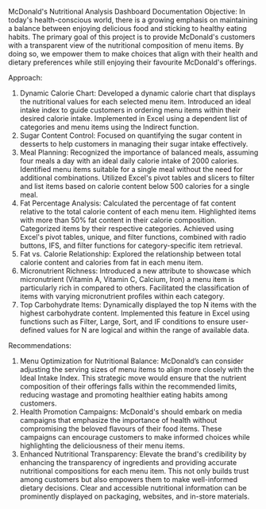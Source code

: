  McDonald's Nutritional Analysis Dashboard Documentation
Objective: 
In today's health-conscious world, there is a growing emphasis on maintaining a balance between enjoying delicious food and sticking to healthy eating habits. The primary goal of this project is to provide McDonald's customers with a transparent view of the nutritional composition of menu items. By doing so, we empower them to make choices that align with their health and dietary preferences while still enjoying their favourite McDonald's offerings.

Approach:
1. Dynamic Calorie Chart:
Developed a dynamic calorie chart that displays the nutritional values for each selected menu item.
Introduced an ideal intake index to guide customers in ordering menu items within their desired calorie intake.
Implemented in Excel using a dependent list of categories and menu items using the Indirect function.
2. Sugar Content Control:
Focused on quantifying the sugar content in desserts to help customers in managing their sugar intake effectively.
3. Meal Planning:
Recognized the importance of balanced meals, assuming four meals a day with an ideal daily calorie intake of 2000 calories.
Identified menu items suitable for a single meal without the need for additional combinations.
Utilized Excel's pivot tables and slicers to filter and list items based on calorie content below 500 calories for a single meal.
4. Fat Percentage Analysis:
Calculated the percentage of fat content relative to the total calorie content of each menu item.
Highlighted items with more than 50% fat content in their calorie composition.
Categorized items by their respective categories.
Achieved using Excel's pivot tables, unique, and filter functions, combined with radio buttons, IFS, and filter functions for category-specific item retrieval.
5. Fat vs. Calorie Relationship:
Explored the relationship between total calorie content and calories from fat in each menu item.
6. Micronutrient Richness:
Introduced a new attribute to showcase which micronutrient (Vitamin A, Vitamin C, Calcium, Iron) a menu item is particularly rich in compared to others.
Facilitated the classification of items with varying micronutrient profiles within each category.
7. Top Carbohydrate Items:
Dynamically displayed the top N items with the highest carbohydrate content.
Implemented this feature in Excel using functions such as Filter, Large, Sort, and IF conditions to ensure user-defined values for N are logical and within the range of available data.

Recommendations:
1. Menu Optimization for Nutritional Balance:
McDonald’s can consider adjusting the serving sizes of menu items to align more closely with the Ideal Intake Index. This strategic move would ensure that the nutrient composition of their offerings falls within the recommended limits, reducing wastage and promoting healthier eating habits among customers.
2. Health Promotion Campaigns:
McDonald's should embark on media campaigns that emphasize the importance of health without compromising the beloved flavours of their food items. These campaigns can encourage customers to make informed choices while highlighting the deliciousness of their menu items.
3. Enhanced Nutritional Transparency:
Elevate the brand's credibility by enhancing the transparency of ingredients and providing accurate nutritional compositions for each menu item. This not only builds trust among customers but also empowers them to make well-informed dietary decisions. Clear and accessible nutritional information can be prominently displayed on packaging, websites, and in-store materials.

